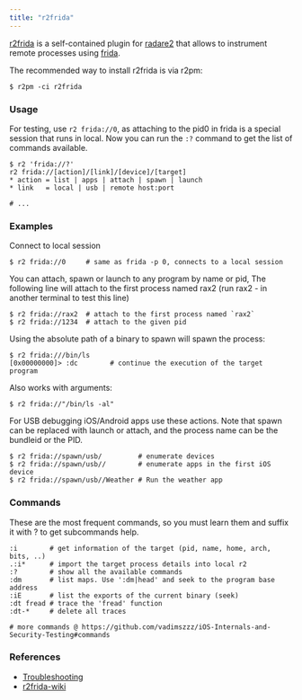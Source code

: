 ```yaml
---
title: "r2frida"
---
```


[r2frida](https://github.com/nowsecure/r2frida) is a self-contained plugin for [radare2](/radare2) that allows to instrument remote processes using [frida](/frida).

The recommended way to install r2frida is via r2pm:

```
$ r2pm -ci r2frida
```

### Usage

For testing, use `r2 frida://0`, as attaching to the pid0 in frida is a special session that runs in local. Now you can run the `:?` command to get the list of commands available.

```
$ r2 'frida://?'
r2 frida://[action]/[link]/[device]/[target]
* action = list | apps | attach | spawn | launch
* link   = local | usb | remote host:port

# ...
```

### Examples

Connect to local session

```
$ r2 frida://0     # same as frida -p 0, connects to a local session
```

You can attach, spawn or launch to any program by name or pid, The following line will attach to the first process named rax2 (run rax2 - in another terminal to test this line)

```
$ r2 frida://rax2  # attach to the first process named `rax2`
$ r2 frida://1234  # attach to the given pid
```

Using the absolute path of a binary to spawn will spawn the process:

```
$ r2 frida:///bin/ls
[0x00000000]> :dc        # continue the execution of the target program
```

Also works with arguments:

```
$ r2 frida://"/bin/ls -al"
```

For USB debugging iOS/Android apps use these actions. Note that spawn can be replaced with launch or attach, and the process name can be the bundleid or the PID.

```
$ r2 frida://spawn/usb/         # enumerate devices
$ r2 frida://spawn/usb//        # enumerate apps in the first iOS device
$ r2 frida://spawn/usb//Weather # Run the weather app
```

### Commands

These are the most frequent commands, so you must learn them and suffix it with ? to get subcommands help.

```
:i        # get information of the target (pid, name, home, arch, bits, ..)
.:i*      # import the target process details into local r2
:?        # show all the available commands
:dm       # list maps. Use ':dm|head' and seek to the program base address
:iE       # list the exports of the current binary (seek)
:dt fread # trace the 'fread' function
:dt-*     # delete all traces

# more commands @ https://github.com/vadimszzz/iOS-Internals-and-Security-Testing#commands
```

### References

* [Troubleshooting](https://github.com/nowsecure/r2frida#troubleshooting)
* [r2frida-wiki](https://github.com/nowsecure/r2frida/wiki/random)